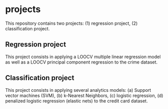 # projects
This repository contains two projects: (1) regression project, (2) classification project. 

## Regression project

This project consists in applying a LOOCV multiple linear regression model as well as a LOOCV principal component regression to the crime dataset. 


## Classification project

This project consists in applying several analytics models: (a) Support vector machines (SVM), (b) k-Nearest Neighbors, (c) logistic regression, (d) penalized logistic regression (elastic nets) to the credit card dataset.
